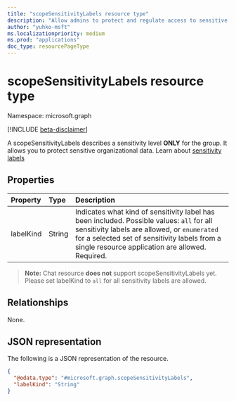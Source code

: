 ```yaml
---
title: "scopeSensitivityLabels resource type"
description: "Allow admins to protect and regulate access to sensitive organizational content."
author: "yuhko-msft"
ms.localizationpriority: medium
ms.prod: "applications"
doc_type: resourcePageType
---
```


# scopeSensitivityLabels resource type

Namespace: microsoft.graph

[!INCLUDE [beta-disclaimer](../../includes/beta-disclaimer.md)]

A scopeSensitivityLabels describes a sensitivity level **ONLY** for the group. It allows you to protect sensitive organizational data. Learn about [sensitivity labels](/microsoft-365/compliance/sensitivity-labels)


## Properties
|Property|Type|Description|
|:---|:---|:---|
|labelKind|String|Indicates what kind of sensitivity label has been included. Possible values: `all` for all sensitivity labels are allowed, or `enumerated` for a selected set of sensitivity labels from a single resource application are allowed.  Required.|

> **Note:** Chat resource **does not** support scopeSensitivityLabels yet. Please set labelKind to `all` for all sensitivity labels are allowed.

## Relationships
None.

## JSON representation
The following is a JSON representation of the resource.
<!-- {
  "blockType": "resource",
  "@odata.type": "microsoft.graph.scopeSensitivityLabels"
}
-->
``` json
{
  "@odata.type": "#microsoft.graph.scopeSensitivityLabels",
  "labelKind": "String"
}
```

